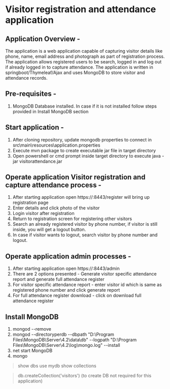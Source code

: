 # Visitor registration and attendance application

## Application Overview - 
The application is a web application capable of capturing visitor details like phone, name, email address and photograph as part of registration process.
The application allows registered users to be search, logged in and log out if already logged in to capture attendance.
The application is written in springboot/Thymeleaf/Ajax and uses MongoDB to store visitor and attendance records.


## Pre-requisites - 
1. MongoDB Database installed. In case if it is not installed follow steps provided in Install MongoDB section


## Start application - 
1. After cloning repository, update mongodb properties to connect in src\main\resources\application.properties
2. Execute mvn package to create executable jar file in target directory
3. Open powershell or cmd prompt inside target directory to execute java -jar visitorattendance<version>.jar

## Operate application Visitor registration and capture attendance process - 
1. After starting application open https://<ipaddress-of-machine>:8443/register will bring up registration page
2. Enter details and click photo of the visitor
3. Login visitor after registration
4. Return to registration screen for registering other visitors
5. Search an already registered visitor by phone number, if visitor is still inside, you will get a logout button.
6. In case if visitor wants to logout, search visitor by phone number and logout.

## Operate application admin processes - 
1. After starting application open https://<ipaddress-of-machine>:8443/admin
2. There are 2 options presented - Generate visitor specific attendance report and generate full attendance register
3. For visitor specific attendance report - enter visitor id which is same as registered phone number and click generate report
4. For full attendance register download - click on download full attendance register

## Install MongoDB

1. mongod --remove
2. mongod --directoryperdb --dbpath "D:\Program Files\MongoDB\Server\4.2\data\db" --logpath "D:\Program Files\MongoDB\Server\4.2\log\mongo.log" --install
3. net start MongoDB
4. mongo
> show dbs
> use mydb
> show collections

> db.createCollection('visitors') (to create DB not required for this application)